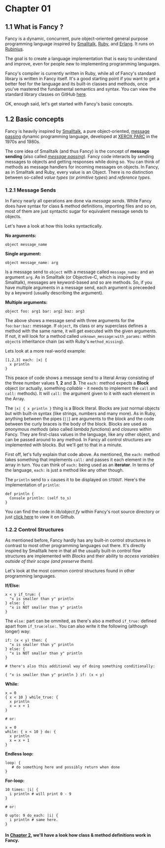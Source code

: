 # Chapter 01 #
## 1.1 What is Fancy ? ##

Fancy is a dynamic, concurrent, pure object-oriented general purpose
programming language inspired by
[Smalltalk](http://en.wikipedia.org/wiki/Smalltalk),
[Ruby](http://en.wikipedia.org/wiki/Ruby_programming_language), and
[Erlang](http://en.wikipedia.org/wiki/Erlang_programming_language).
It runs on [Rubinius](http://www.rubini.us).

The goal is to create a language implementation that is easy to
understand and improve, even for people new to implementing
programming languages.

Fancy's compiler is currently written in Ruby, while all of Fancy's
standard library is written in Fancy itself. It's a good starting
point if you want to get a better feel for the language and its
built-in classes and methods, once you've mastered the fundamental
semantics and syntax.
You can view the standard library classes on GitHub
[here](https://github.com/bakkdoor/fancy/blob/master/lib/).

OK, enough said, let's get started with Fancy's basic concepts.


## 1.2 Basic concepts ##

Fancy is heavily inspired by
[Smalltalk](http://en.wikipedia.org/wiki/Smalltalk), a pure
object-oriented,
[message passing](http://en.wikipedia.org/wiki/Message_passing)
dynamic programming language, developed at
[XEROX PARC](http://www.parc.com/) in the 1970s and 1980s.

The core idea of Smalltalk (and thus Fancy) is the concept of
**message sending** (also called
[*message passing*](http://en.wikipedia.org/wiki/Message_passing)). Fancy
code interacts by sending messages to objects and getting responses
while doing so. You can think of methods as message handlers for
incoming messages on objects. In Fancy, as in Smalltalk and Ruby,
every value is an Object. There is no distinction between so-called
*value types* (or *primitive types*)  and *reference types*.


### 1.2.1 Message Sends ###

In Fancy nearly all operations are done via *message sends*. While
Fancy does have syntax for class & method definitions, importing files
and so on, most of them are just syntactic sugar for equivalent message
sends to objects.

Let's have a look at how this looks syntactically.

**No arguments:**

```fancy
object message_name
```

**Single argument:**

```fancy
object message_name: arg
```

Is a message send to `object` with a message called `message_name:`
and an argument `arg`. As in Smalltalk (or Objective-C, which is
inspired by Smalltalk), messages are keyword-based and so are
methods. So, if you have multiple arguments in a message send, each
argument is preceeded by a keyword (usually describing the argument).

**Multiple arguments:**

```fancy
object foo: arg1 bar: arg2 baz: arg3
```

The above shows a message send with three arguments for the
`foo:bar:baz:` message. If `object`, its class or any superclass
defines a method with the same name, it will get executed with the
given arguments. If not, it will look for a method called
`unknown_message:with_params:` within `object`s inheritance chain (as with
Ruby's `method_missing`).

Lets look at a more real-world example:

```fancy
[1,2,3] each: |x| {
  x println
}
```

This peace of code shows a message send to a literal Array consisting
of the three number values **1**, **2** and **3**. The `each:` method
expects a **Block** object (or actually, something *callable* - it needs
to implement the `call` and `call:` methods). It will `call:` the
argument given to it with each element in the Array.

The `|x| { x println }` thing is a Block literal. Blocks are just
normal objects but with built-in syntax (like strings, numbers and
many more). As in Ruby, anything between the pipes (`||`) are arguments
to the block and the code between the curly braces is the body of the
block. Blocks are used as *anonymous methods* (also called *lambda
functions*) and *closures* within Fancy. They are first-class values
in the language, like any other object, and can be passed around to
any method. In Fancy all control structures are implemented with
blocks. But we'll get to that in a minute.

First off, let's fully explain that code above. As mentioned, the
`each:` method takes something that implements `call:` and passes it
each element in the array in turn. You can think of `each:` being used
as an **iterator**. In terms of the language, `each:` is just a method
like any other though.

The `println` send to `x` causes it to be displayed on
`STDOUT`. Here's the implementation of `println`:

```fancy
def println {
  Console println: (self to_s)
}
```

You can find the code in *lib/object.fy* within Fancy's root source
directory or just
[click here](https://github.com/bakkdoor/fancy/blob/master/lib/object.fy#L14)
to view it on Github.


### 1.2.2 Control Structures ###

As mentioned before, Fancy hardly has any built-in control structures
in contrast to most other programming languages out there. It's
directly inspired by Smalltalk here in that all the usually built-in
control flow structures are implemented with *Blocks* and their
ability to *access variables outside of their scope (and preserve
them)*.

Let's look at the most common control structures found in other
programming languages.


**If/Else:**

```fancy
x < y if_true: {
  "x is smaller than y" println
} else: {
  "x is NOT smaller than y" println
}
```

The `else:` part can be ommited, as there's also a method `if_true:`
defined apart from `if_true:else:`. You can also write it the
following (although longer) way:

```fancy
if: (x < y) then: {
  "x is smaller than y" println
} else: {
  "x is NOT smaller than y" println
}

# there's also this additional way of doing something conditionally:

{ "x is smaller than y" println } if: (x < y)
```


**While:**

```fancy
x = 0
{ x < 10 } while_true: {
  x println
  x = x + 1
}

# or:

x = 0
while: { x < 10 } do: {
  x println
  x = x + 1
}
```


**Endless loop:**

```fancy
loop: {
   # do something here and possibly return when done
}
```

**For-loop:**

```fancy
10 times: |i| {
  i println # will print 0 - 9
}

# or:

0 upto: 9 do_each: |i| {
  i println # same here.
}
```


#### In [Chapter 2][], we'll have a look how class & method definitions work in Fancy. ####

  [Chapter 2]: Chapter02.md
